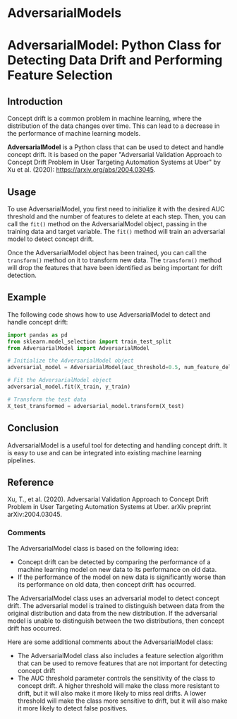 # AdversarialModels

# AdversarialModel: Python Class for Detecting Data Drift and Performing Feature Selection

## Introduction

Concept drift is a common problem in machine learning, where the distribution of the data changes over time. This can lead to a decrease in the performance of machine learning models.

**AdversarialModel** is a Python class that can be used to detect and handle concept drift. It is based on the paper "Adversarial Validation Approach to Concept Drift Problem in User Targeting Automation Systems at Uber" by Xu et al. (2020): https://arxiv.org/abs/2004.03045.

## Usage

To use AdversarialModel, you first need to initialize it with the desired AUC threshold and the number of features to delete at each step. Then, you can call the `fit()` method on the AdversarialModel object, passing in the training data and target variable. The `fit()` method will train an adversarial model to detect concept drift.

Once the AdversarialModel object has been trained, you can call the `transform()` method on it to transform new data. The `transform()` method will drop the features that have been identified as being important for drift detection.

## Example

The following code shows how to use AdversarialModel to detect and handle concept drift:

```python
import pandas as pd
from sklearn.model_selection import train_test_split
from AdversarialModel import AdversarialModel

# Initialize the AdversarialModel object
adversarial_model = AdversarialModel(auc_threshold=0.5, num_feature_delete_step=1)

# Fit the AdversarialModel object
adversarial_model.fit(X_train, y_train)

# Transform the test data
X_test_transformed = adversarial_model.transform(X_test)
``` 
## Conclusion

AdversarialModel is a useful tool for detecting and handling concept drift. It is easy to use and can be integrated into existing machine learning pipelines.

## Reference

Xu, T., et al. (2020). Adversarial Validation Approach to Concept Drift Problem in User Targeting Automation Systems at Uber. arXiv preprint arXiv:2004.03045.

### Comments

The AdversarialModel class is based on the following idea:

* Concept drift can be detected by comparing the performance of a machine learning model on new data to its performance on old data.
* If the performance of the model on new data is significantly worse than its performance on old data, then concept drift has occurred.

The AdversarialModel class uses an adversarial model to detect concept drift. The adversarial model is trained to distinguish between data from the original distribution and data from the new distribution. If the adversarial model is unable to distinguish between the two distributions, then concept drift has occurred.

Here are some additional comments about the AdversarialModel class:

* The AdversarialModel class also includes a feature selection algorithm that can be used to remove features that are not important for detecting concept drift
* The AUC threshold parameter controls the sensitivity of the class to concept drift. A higher threshold will make the class more resistant to drift, but it will also make it more likely to miss real drifts. A lower threshold will make the class more sensitive to drift, but it will also make it more likely to detect false positives.
